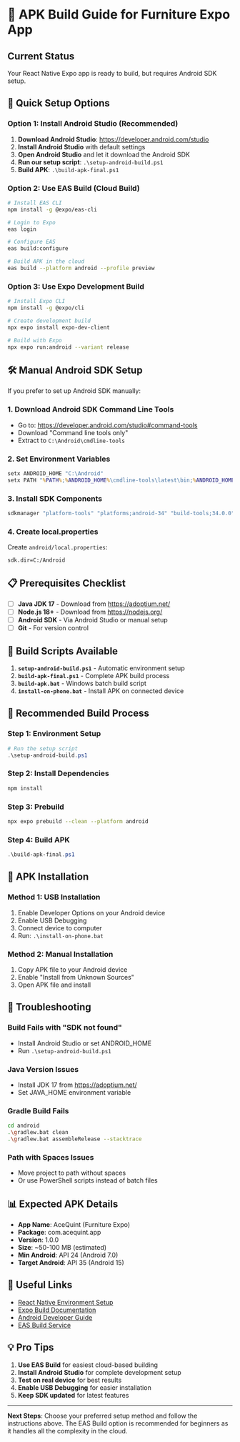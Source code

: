 # 📱 APK Build Guide for Furniture Expo App

## Current Status
Your React Native Expo app is ready to build, but requires Android SDK setup.

## 🚀 Quick Setup Options

### Option 1: Install Android Studio (Recommended)
1. **Download Android Studio**: https://developer.android.com/studio
2. **Install Android Studio** with default settings
3. **Open Android Studio** and let it download the Android SDK
4. **Run our setup script**: `.\setup-android-build.ps1`
5. **Build APK**: `.\build-apk-final.ps1`

### Option 2: Use EAS Build (Cloud Build)
```bash
# Install EAS CLI
npm install -g @expo/eas-cli

# Login to Expo
eas login

# Configure EAS
eas build:configure

# Build APK in the cloud
eas build --platform android --profile preview
```

### Option 3: Use Expo Development Build
```bash
# Install Expo CLI
npm install -g @expo/cli

# Create development build
npx expo install expo-dev-client

# Build with Expo
npx expo run:android --variant release
```

## 🛠️ Manual Android SDK Setup

If you prefer to set up Android SDK manually:

### 1. Download Android SDK Command Line Tools
- Go to: https://developer.android.com/studio#command-tools
- Download "Command line tools only"
- Extract to `C:\Android\cmdline-tools`

### 2. Set Environment Variables
```cmd
setx ANDROID_HOME "C:\Android"
setx PATH "%PATH%;%ANDROID_HOME%\cmdline-tools\latest\bin;%ANDROID_HOME%\platform-tools"
```

### 3. Install SDK Components
```bash
sdkmanager "platform-tools" "platforms;android-34" "build-tools;34.0.0"
```

### 4. Create local.properties
Create `android/local.properties`:
```
sdk.dir=C:/Android
```

## 📋 Prerequisites Checklist

- [ ] **Java JDK 17** - Download from https://adoptium.net/
- [ ] **Node.js 18+** - Download from https://nodejs.org/
- [ ] **Android SDK** - Via Android Studio or manual setup
- [ ] **Git** - For version control

## 🔧 Build Scripts Available

1. **`setup-android-build.ps1`** - Automatic environment setup
2. **`build-apk-final.ps1`** - Complete APK build process
3. **`build-apk.bat`** - Windows batch build script
4. **`install-on-phone.bat`** - Install APK on connected device

## 🎯 Recommended Build Process

### Step 1: Environment Setup
```powershell
# Run the setup script
.\setup-android-build.ps1
```

### Step 2: Install Dependencies
```bash
npm install
```

### Step 3: Prebuild
```bash
npx expo prebuild --clean --platform android
```

### Step 4: Build APK
```powershell
.\build-apk-final.ps1
```

## 📱 APK Installation

### Method 1: USB Installation
1. Enable Developer Options on your Android device
2. Enable USB Debugging
3. Connect device to computer
4. Run: `.\install-on-phone.bat`

### Method 2: Manual Installation
1. Copy APK file to your Android device
2. Enable "Install from Unknown Sources"
3. Open APK file and install

## 🚨 Troubleshooting

### Build Fails with "SDK not found"
- Install Android Studio or set ANDROID_HOME
- Run `.\setup-android-build.ps1`

### Java Version Issues
- Install JDK 17 from https://adoptium.net/
- Set JAVA_HOME environment variable

### Gradle Build Fails
```bash
cd android
.\gradlew.bat clean
.\gradlew.bat assembleRelease --stacktrace
```

### Path with Spaces Issues
- Move project to path without spaces
- Or use PowerShell scripts instead of batch files

## 📊 Expected APK Details

- **App Name**: AceQuint (Furniture Expo)
- **Package**: com.acequint.app
- **Version**: 1.0.0
- **Size**: ~50-100 MB (estimated)
- **Min Android**: API 24 (Android 7.0)
- **Target Android**: API 35 (Android 15)

## 🔗 Useful Links

- [React Native Environment Setup](https://reactnative.dev/docs/environment-setup)
- [Expo Build Documentation](https://docs.expo.dev/build/introduction/)
- [Android Developer Guide](https://developer.android.com/studio/build/building-cmdline)
- [EAS Build Service](https://expo.dev/eas)

## 💡 Pro Tips

1. **Use EAS Build** for easiest cloud-based building
2. **Install Android Studio** for complete development setup
3. **Test on real device** for best results
4. **Enable USB Debugging** for easier installation
5. **Keep SDK updated** for latest features

---

**Next Steps**: Choose your preferred setup method and follow the instructions above. The EAS Build option is recommended for beginners as it handles all the complexity in the cloud.

